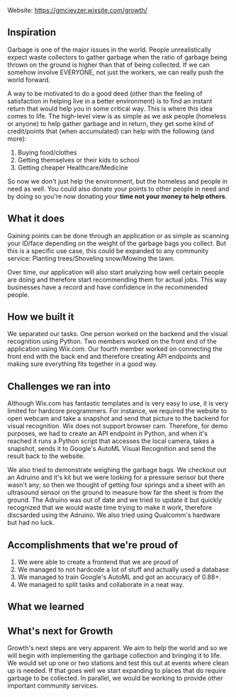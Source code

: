 Website: https://gmcjeyzer.wixsite.com/growth/


## Inspiration

Garbage is one of the major issues in the world. People unrealistically expect waste collectors to gather garbage when the ratio of garbage being thrown on the ground is higher than that of being collected. If we can somehow involve EVERYONE, not just the workers, we can really push the world forward.

A way to be motivated to do a good deed (other than the feeling of satisfaction in helping live in a better environment) is to find an instant return that would help you in some critical way. This is where this idea comes to life. The high-level view is as simple as we ask people (homeless or anyone) to help gather garbage and in return, they get some kind of credit/points that (when accumulated) can help with the following (and more):

1) Buying food/clothes
2) Getting themselves or their kids to school
3) Getting cheaper Healthcare/Medicine

So now we don't just help the environment, but the homeless and people in need as well. You could also donate your points to other people in need and by doing so you're now donating your **time not your money to help others**.

## What it does

Gaining points can be done through an application or as simple as scanning your ID/face depending on the weight of the garbage bags you collect. But this is a specific use case, this could be expanded to any community service: Planting trees/Shoveling snow/Mowing the lawn.

Over time, our application will also start analyzing how well certain people are doing and therefore start recommending them for actual jobs. This way businesses have a record and have confidence in the recommended people.

## How we built it

We separated our tasks. One person worked on the backend and the visual recognition using Python. Two members worked on the front end of the application using Wix.com. Our fourth member worked on connecting the front end with the back end and therefore creating API endpoints and making sure everything fits together in a good way.

## Challenges we ran into

Although Wix.com has fantastic templates and is very easy to use, it is very limited for hardcore programmers. For instance, we required the website to open webcam and take a snapshot and send that picture to the backend for visual recognition. Wix does not support browser cam. Therefore, for demo purposes, we had to create an API endpoint in Python, and when it's reached it runs a Python script that accesses the local camera, takes a snapshot, sends it to Google's AutoML Visual Recognition and send the result back to the website.

We also tried to demonstrate weighing the garbage bags. We checkout out an Adruino and it's kit but we were looking for a pressure sensor but there wasn't any; so then we thought of getting four springs and a sheet with an ultrasound sensor on the ground to measure how far the sheet is from the ground. The Adruino was out of date and we tried to update it but quickly recognized that we would waste time trying to make it work, therefore discsarded using the Adruino. We also tried using Qualcomm's hardware but had no luck.

## Accomplishments that we're proud of

1) We were able to create a frontend that we are proud of
2) We managed to not hardcode a lot of stuff and actually used a database
3) We managed to train Google's AutoML and got an accuracy of 0.88+.
4) We managed to split tasks and collaborate in a neat way.

## What we learned

## What's next for Growth

Growth's next steps are very apparent. We aim to help the world and so we will begin with implementing the garbage collection and bringing it to life. We would set up one or two stations and test this out at events where clean up is needed. If that goes well we start expanding to places that do require garbage to be collected. In parallel, we would be working to provide other important community services.
